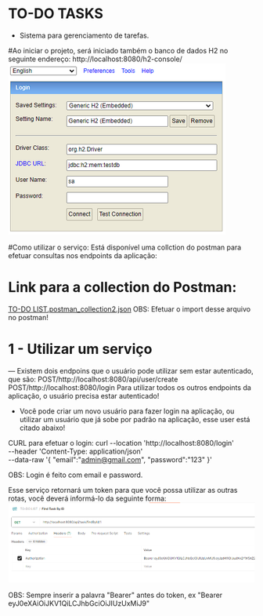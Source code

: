 # TO-DO TASKS
- Sistema para gerenciamento de tarefas.

#Ao iniciar o projeto, será iniciado também o banco de dados H2 no seguinte endereço: http://localhost:8080/h2-console/
![img.png](img.png)

#Como utilizar o serviço:
Está disponível uma collction do postman para efetuar consultas nos endpoints da aplicação:

#  Link para a collection do Postman:
[TO-DO LIST.postman_collection2.json](..%2F..%2FDesktop%2FTO-DO%20LIST.postman_collection2.json)
OBS: Efetuar o import desse arquivo no postman!

# 1 - Utilizar um serviço
— Existem dois endpoins que o usuário pode utilizar sem estar autenticado, que são:
POST/http://localhost:8080/api/user/create
POST/http://localhost:8080/login
Para utilizar todos os outros endpoints da aplicação, o usuário precisa estar autenticado!

- Você pode criar um novo usuário para fazer login na aplicação, ou utilizar um usuário que já sobe por padrão na aplicação, esse user está citado abaixo!

CURL para efetuar o login:
curl --location 'http://localhost:8080/login' \
--header 'Content-Type: application/json' \
--data-raw '{
"email":"admin@gmail.com",
"password":"123"
}'

OBS: Login é feito com email e password.

Esse serviço retornará um token para que você possa utilizar as outras rotas, você deverá informá-lo da seguinte forma:
![img_2.png](img_2.png)

OBS: Sempre inserir a palavra "Bearer" antes do token, ex "Bearer eyJ0eXAiOiJKV1QiLCJhbGciOiJIUzUxMiJ9"